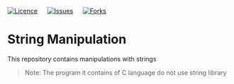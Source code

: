 [![Licence](https://img.shields.io/github/license/bishtanuj/stringManipulation?style=for-the-badge)](./LICENSE) &emsp; 
[![Issues](https://img.shields.io/github/issues/bishtanuj/stringManipulation?style=for-the-badge)](./ISSUES) &emsp;
[![Forks](https://img.shields.io/github/forks/bishtanuj/stringManipulation?style=for-the-badge)](./FORKS)

# String Manipulation
This repository contains manipulations with strings <br> 

> Note: The program it contains of C language do not use string library
